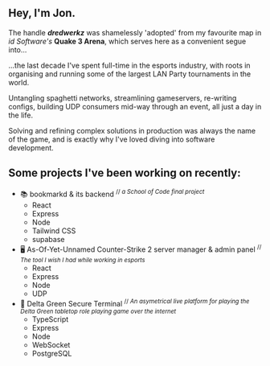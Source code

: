 ## Hey, I'm Jon.

The handle ***dredwerkz*** was shamelessly 'adopted' from my favourite map in _id Software's_ **Quake 3 Arena**, which serves here as a convenient segue into...

...the last decade I've spent full-time in the esports industry, with roots in organising and running some of the largest LAN Party tournaments in the world.

Untangling spaghetti networks, streamlining gameservers, re-writing configs, building UDP consumers mid-way through an event, all just a day in the life.

Solving and refining complex solutions in production was always the name of the game, and is exactly why I've loved diving into software development.

## Some projects I've been working on recently:

  - 📚 bookmarkd & its backend <sup>// _a School of Code final project_</sup>
    - React
    - Express
    - Node
    - Tailwind CSS
    - supabase
  - 🖥 As-Of-Yet-Unnamed Counter-Strike 2 server manager & admin panel <sup>// _The tool I wish I had while working in esports_</sup>
    - React
    - Express
    - Node
    - UDP
  - 📼 Delta Green Secure Terminal <sup>// _An asymetrical live platform for playing the Delta Green tabletop role playing game over the internet_</sup>
    - TypeScript
    - Express
    - Node
    - WebSocket
    - PostgreSQL
